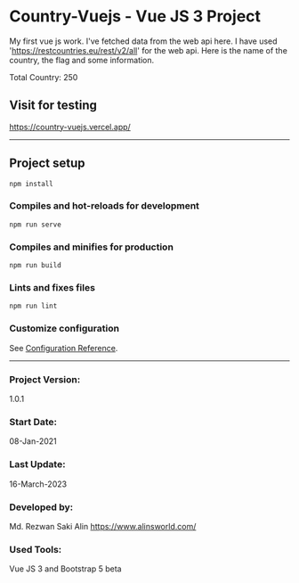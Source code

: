 # Country-Vuejs - Vue JS 3 Project

My first vue js work. I've fetched data from the web api here. I have used 'https://restcountries.eu/rest/v2/all' for the web api. Here is the name of the country, the flag and some information.

Total Country: 250

## Visit for testing

https://country-vuejs.vercel.app/

<hr>

## Project setup

```
npm install
```

### Compiles and hot-reloads for development

```
npm run serve
```

### Compiles and minifies for production

```
npm run build
```

### Lints and fixes files

```
npm run lint
```

### Customize configuration

See [Configuration Reference](https://cli.vuejs.org/config/).

<hr>

### Project Version:

1.0.1

### Start Date:

08-Jan-2021

### Last Update:

16-March-2023

### Developed by:

Md. Rezwan Saki Alin https://www.alinsworld.com/

### Used Tools:

Vue JS 3 and Bootstrap 5 beta
